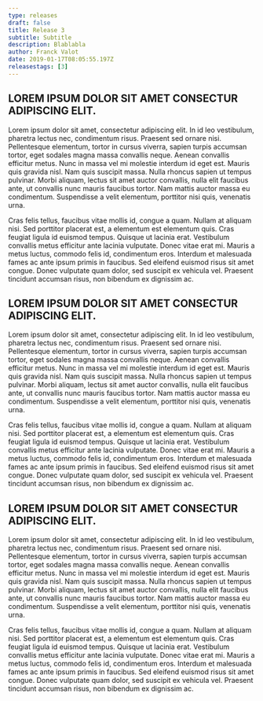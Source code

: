 ```yaml
---
type: releases
draft: false
title: Release 3
subtitle: Subtitle
description: Blablabla
author: Franck Valot
date: 2019-01-17T08:05:55.197Z
releasestags: [3]
---
```


## LOREM IPSUM DOLOR SIT AMET CONSECTUR ADIPISCING ELIT.

Lorem ipsum dolor sit amet, consectetur adipiscing elit. In id leo vestibulum, pharetra lectus nec, condimentum risus. Praesent sed ornare nisi. Pellentesque elementum, tortor in cursus viverra, sapien turpis accumsan tortor, eget sodales magna massa convallis neque. Aenean convallis efficitur metus. Nunc in massa vel mi molestie interdum id eget est. Mauris quis gravida nisl. Nam quis suscipit massa. Nulla rhoncus sapien ut tempus pulvinar. Morbi aliquam, lectus sit amet auctor convallis, nulla elit faucibus ante, ut convallis nunc mauris faucibus tortor. Nam mattis auctor massa eu condimentum. Suspendisse a velit elementum, porttitor nisi quis, venenatis urna.

Cras felis tellus, faucibus vitae mollis id, congue a quam. Nullam at aliquam nisi. Sed porttitor placerat est, a elementum est elementum quis. Cras feugiat ligula id euismod tempus. Quisque ut lacinia erat. Vestibulum convallis metus efficitur ante lacinia vulputate. Donec vitae erat mi. Mauris a metus luctus, commodo felis id, condimentum eros. Interdum et malesuada fames ac ante ipsum primis in faucibus. Sed eleifend euismod risus sit amet congue. Donec vulputate quam dolor, sed suscipit ex vehicula vel. Praesent tincidunt accumsan risus, non bibendum ex dignissim ac.



## LOREM IPSUM DOLOR SIT AMET CONSECTUR ADIPISCING ELIT.

Lorem ipsum dolor sit amet, consectetur adipiscing elit. In id leo vestibulum, pharetra lectus nec, condimentum risus. Praesent sed ornare nisi. Pellentesque elementum, tortor in cursus viverra, sapien turpis accumsan tortor, eget sodales magna massa convallis neque. Aenean convallis efficitur metus. Nunc in massa vel mi molestie interdum id eget est. Mauris quis gravida nisl. Nam quis suscipit massa. Nulla rhoncus sapien ut tempus pulvinar. Morbi aliquam, lectus sit amet auctor convallis, nulla elit faucibus ante, ut convallis nunc mauris faucibus tortor. Nam mattis auctor massa eu condimentum. Suspendisse a velit elementum, porttitor nisi quis, venenatis urna.

Cras felis tellus, faucibus vitae mollis id, congue a quam. Nullam at aliquam nisi. Sed porttitor placerat est, a elementum est elementum quis. Cras feugiat ligula id euismod tempus. Quisque ut lacinia erat. Vestibulum convallis metus efficitur ante lacinia vulputate. Donec vitae erat mi. Mauris a metus luctus, commodo felis id, condimentum eros. Interdum et malesuada fames ac ante ipsum primis in faucibus. Sed eleifend euismod risus sit amet congue. Donec vulputate quam dolor, sed suscipit ex vehicula vel. Praesent tincidunt accumsan risus, non bibendum ex dignissim ac.



## LOREM IPSUM DOLOR SIT AMET CONSECTUR ADIPISCING ELIT.

Lorem ipsum dolor sit amet, consectetur adipiscing elit. In id leo vestibulum, pharetra lectus nec, condimentum risus. Praesent sed ornare nisi. Pellentesque elementum, tortor in cursus viverra, sapien turpis accumsan tortor, eget sodales magna massa convallis neque. Aenean convallis efficitur metus. Nunc in massa vel mi molestie interdum id eget est. Mauris quis gravida nisl. Nam quis suscipit massa. Nulla rhoncus sapien ut tempus pulvinar. Morbi aliquam, lectus sit amet auctor convallis, nulla elit faucibus ante, ut convallis nunc mauris faucibus tortor. Nam mattis auctor massa eu condimentum. Suspendisse a velit elementum, porttitor nisi quis, venenatis urna.

Cras felis tellus, faucibus vitae mollis id, congue a quam. Nullam at aliquam nisi. Sed porttitor placerat est, a elementum est elementum quis. Cras feugiat ligula id euismod tempus. Quisque ut lacinia erat. Vestibulum convallis metus efficitur ante lacinia vulputate. Donec vitae erat mi. Mauris a metus luctus, commodo felis id, condimentum eros. Interdum et malesuada fames ac ante ipsum primis in faucibus. Sed eleifend euismod risus sit amet congue. Donec vulputate quam dolor, sed suscipit ex vehicula vel. Praesent tincidunt accumsan risus, non bibendum ex dignissim ac.
